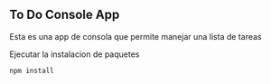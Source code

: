 ## To Do Console App

Esta es una app de consola que permite manejar una lista de tareas

Ejecutar la instalacion de paquetes

```
npm install
```